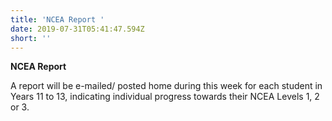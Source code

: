 ```yaml
---
title: 'NCEA Report '
date: 2019-07-31T05:41:47.594Z
short: ''
---
```

**NCEA Report** 

A report will be e-mailed/ posted home during this week for each student in Years 11 to 13, indicating individual progress towards their NCEA Levels 1, 2 or 3.
